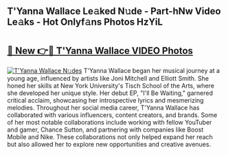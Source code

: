 ## T'Yanna Wallace Le𝚊ked N𝚞de - Part-hNw Video Le𝚊ks - Hot Onlyf𝚊ns Photos HzYiL

# <h2><a href="http://ac11216.deff.icu/?id=T%27Yanna+Wallace">🔗 New 👉🔴 T'Yanna Wallace VIDEO Photos</a></h2>

[![T'Yanna Wallace N𝚞des](https://i.imgur.com/rIISA9y.gif)](http://ac11216.deff.icu/?id=T%27Yanna+Wallace)
T'Yanna Wallace began her musical journey at a young age, influenced by artists like Joni Mitchell and Elliott Smith. She honed her skills at New York University's Tisch School of the Arts, where she developed her unique style. Her debut EP, "I'll Be Waiting," garnered critical acclaim, showcasing her introspective lyrics and mesmerizing melodies. Throughout her social media career, T'Yanna Wallace has collaborated with various influencers, content creators, and brands. Some of her most notable collaborations include working with fellow YouTuber and gamer, Chance Sutton, and partnering with companies like Boost Mobile and Nike. These collaborations not only helped expand her reach but also allowed her to explore new opportunities and creative avenues.
